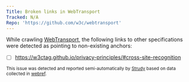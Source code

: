 ```yaml
---
Title: Broken links in WebTransport
Tracked: N/A
Repo: 'https://github.com/w3c/webtransport'
---
```


While crawling [WebTransport](https://w3c.github.io/webtransport/), the following links to other specifications were detected as pointing to non-existing anchors:
* [ ] https://w3ctag.github.io/privacy-principles/#cross-site-recognition

<sub>This issue was detected and reported semi-automatically by [Strudy](https://github.com/w3c/strudy/) based on data collected in [webref](https://github.com/w3c/webref/).</sub>
